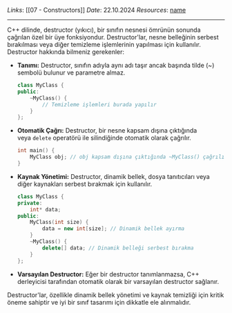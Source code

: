 *Links*: [[07 - Constructors]]
*Date*: 22.10.2024
*Resources*: [name]()

---
C++ dilinde, destructor (yıkıcı), bir sınıfın nesnesi ömrünün sonunda çağrılan özel bir üye fonksiyondur. Destructor'lar, nesne belleğinin serbest bırakılması veya diğer temizleme işlemlerinin yapılması için kullanılır. Destructor hakkında bilmeniz gerekenler:

- **Tanımı:** Destructor, sınıfın adıyla aynı adı taşır ancak başında tilde (~) sembolü bulunur ve parametre almaz.
    ```cpp
    class MyClass {
    public:
        ~MyClass() {
            // Temizleme işlemleri burada yapılır
        }
    };
    ```
    
- **Otomatik Çağrı:** Destructor, bir nesne kapsam dışına çıktığında veya `delete` operatörü ile silindiğinde otomatik olarak çağrılır.
    ```cpp
    int main() {
        MyClass obj; // obj kapsam dışına çıktığında ~MyClass() çağrılır
    }
    ```
    
- **Kaynak Yönetimi:** Destructor, dinamik bellek, dosya tanıtıcıları veya diğer kaynakları serbest bırakmak için kullanılır.
    ```cpp
    class MyClass {
    private:
        int* data;
    public:
        MyClass(int size) {
            data = new int[size]; // Dinamik bellek ayırma
        }
        ~MyClass() {
            delete[] data; // Dinamik belleği serbest bırakma
        }
    };
    ```
    
- **Varsayılan Destructor:** Eğer bir destructor tanımlanmazsa, C++ derleyicisi tarafından otomatik olarak bir varsayılan destructor sağlanır.
    

Destructor'lar, özellikle dinamik bellek yönetimi ve kaynak temizliği için kritik öneme sahiptir ve iyi bir sınıf tasarımı için dikkatle ele alınmalıdır.